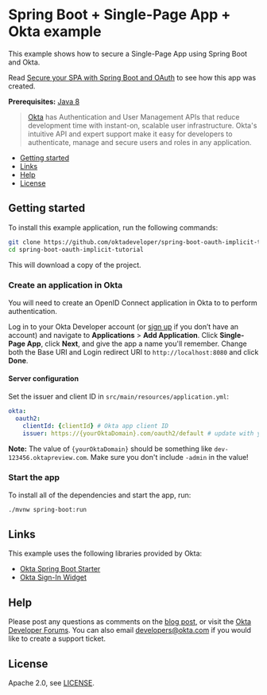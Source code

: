 # Spring Boot + Single-Page App + Okta example

This example shows how to secure a Single-Page App using Spring Boot and Okta.

Read [Secure your SPA with Spring Boot and OAuth](https://developer.okta.com/blog/2017/10/27/secure-spa-spring-boot-oauth) to see how this app was created.

**Prerequisites:** [Java 8](http://www.oracle.com/technetwork/java/javase/downloads/jdk8-downloads-2133151.html)

> [Okta](https://developer.okta.com/) has Authentication and User Management APIs that reduce development time with instant-on, scalable user infrastructure. Okta's intuitive API and expert support make it easy for developers to authenticate, manage and secure users and roles in any application.

* [Getting started](#getting-started)
* [Links](#links)
* [Help](#help)
* [License](#license)

## Getting started

To install this example application, run the following commands:

```bash
git clone https://github.com/oktadeveloper/spring-boot-oauth-implicit-tutorial.git
cd spring-boot-oauth-implicit-tutorial
```

This will download a copy of the project.

### Create an application in Okta

You will need to create an OpenID Connect application in Okta to to perform authentication. 

Log in to your Okta Developer account (or [sign up](https://developer.okta.com/signup/) if you don’t have an account) and navigate to **Applications** > **Add Application**. Click **Single-Page App**, click **Next**, and give the app a name you'll remember. Change both the Base URI and Login redirect URI to `http://localhost:8080` and click **Done**.

#### Server configuration

Set the issuer and client ID in `src/main/resources/application.yml`:

```yaml
okta:
  oauth2:
    clientId: {clientId} # Okta app client ID
    issuer: https://{yourOktaDomain}.com/oauth2/default # update with your Okta domain name
```

**Note:** The value of `{yourOktaDomain}` should be something like `dev-123456.oktapreview.com`. Make sure you don't include `-admin` in the value!

### Start the app

To install all of the dependencies and start the app, run:

```bash
./mvnw spring-boot:run
```

## Links

This example uses the following libraries provided by Okta:

* [Okta Spring Boot Starter](https://github.com/okta/okta-spring-boot)
* [Okta Sign-In Widget](https://github.com/okta/okta-signin-widget)

## Help

Please post any questions as comments on the [blog post](https://developer.okta.com/blog/2017/10/27/secure-spa-spring-boot-oauth), or visit the [Okta Developer Forums](https://devforum.okta.com/). You can also email developers@okta.com if you would like to create a support ticket.

## License

Apache 2.0, see [LICENSE](LICENSE).
